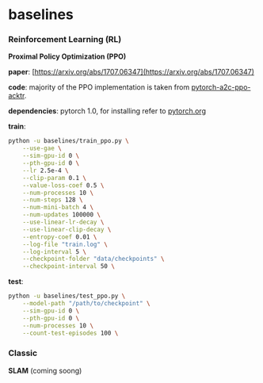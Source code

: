 baselines
==============================


### Reinforcement Learning (RL)

**Proximal Policy Optimization (PPO)**

**paper**: [https://arxiv.org/abs/1707.06347](https://arxiv.org/abs/1707.06347)

**code**: majority of the PPO implementation is taken from 
[pytorch-a2c-ppo-acktr](https://github.com/ikostrikov/pytorch-a2c-ppo-acktr).
 
**dependencies**: pytorch 1.0, for installing refer to [pytorch.org](https://pytorch.org/)

**train**:
```bash
python -u baselines/train_ppo.py \
    --use-gae \
    --sim-gpu-id 0 \
    --pth-gpu-id 0 \
    --lr 2.5e-4 \
    --clip-param 0.1 \
    --value-loss-coef 0.5 \
    --num-processes 10 \
    --num-steps 128 \
    --num-mini-batch 4 \
    --num-updates 100000 \
    --use-linear-lr-decay \
    --use-linear-clip-decay \
    --entropy-coef 0.01 \
    --log-file "train.log" \
    --log-interval 5 \
    --checkpoint-folder "data/checkpoints" \
    --checkpoint-interval 50 \
```

**test**:
```bash
python -u baselines/test_ppo.py \
    --model-path "/path/to/checkpoint" \
    --sim-gpu-id 0 \
    --pth-gpu-id 0 \
    --num-processes 10 \
    --count-test-episodes 100 \
```

### Classic

**SLAM** (coming soong)
